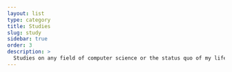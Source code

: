 ```yaml
---
layout: list
type: category
title: Studies
slug: study
sidebar: true
order: 3
description: >
  Studies on any field of computer science or the status quo of my life in general.
---
```

